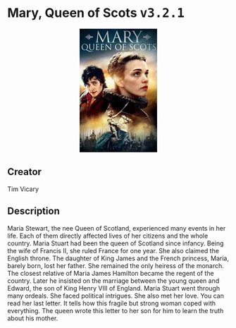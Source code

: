
# Mary, Queen of Scots <kbd>v3.2.1</kbd>

<center>
  <img src="./cover-1024.jpg"/>
</center>

## Creator
Tim Vicary

## Description
Maria Stewart, the nee Queen of Scotland, experienced many events in her life. Each of them directly affected lives of her citizens and the whole country. Maria Stuart had been the queen of Scotland since infancy. Being the wife of Francis II, she ruled France for one year. She also claimed the English throne. The daughter of King James and the French princess, Maria, barely born, lost her father. She remained the only heiress of the monarch. The closest relative of Maria James Hamilton became the regent of the country. Later he insisted on the marriage between the young queen and Edward, the son of King Henry VIII of England. Maria Stuart went through many ordeals. She faced political intrigues. She also met her love. You can read her last letter. It tells how this fragile but strong woman coped with everything. The queen wrote this letter to her son for him to learn the truth about his mother.
